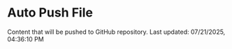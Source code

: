 # Auto Push File

Content that will be pushed to GitHub repository.
Last updated: 07/21/2025, 04:36:10 PM